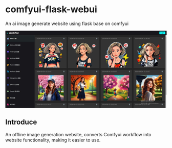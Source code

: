 # comfyui-flask-webui
An ai image generate website using flask base on comfyui

<p align="center">
  <img src="assets/screenshot-home.jfif" alt="Home">
</p>

## Introduce
An offline image generation website, converts Comfyui workflow into website functionality, making it easier to use.
